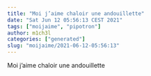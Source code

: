 ```yaml
---
title: "Moi j’aime chaloir une andouillette"
date: "Sat Jun 12 05:56:13 CEST 2021"
tags: ["moijaime", "pipotron"]
author: m1ch3l
categories: ["generated"]
slug: "moijaime/2021-06-12-05:56:13"
---
```


Moi j’aime chaloir une andouillette
